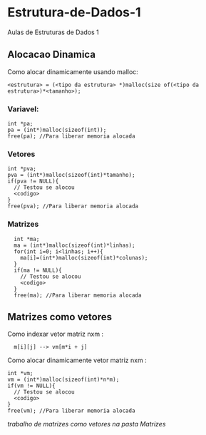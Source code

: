 # Estrutura-de-Dados-1
Aulas de Estruturas de Dados 1
## Alocacao Dinamica
Como alocar dinamicamente usando malloc:
```
<estrutura> = (<tipo da estrutura> *)malloc(size of(<tipo da estrutura>)*<tamanho>); 
```
### Variavel:
```
int *pa;
pa = (int*)malloc(sizeof(int));
free(pa); //Para liberar memoria alocada
```
### Vetores
```
int *pva;
pva = (int*)malloc(sizeof(int)*tamanho);
if(pva != NULL){
  // Testou se alocou
  <codigo>
}
free(pva); //Para liberar memoria alocada

```
### Matrizes
```
  int *ma;
  ma = (int*)malloc(sizeof(int)*linhas);
  for(int i=0; i<linhas; i++){
    ma[i]=(int*)malloc(sizeof(int)*colunas);
  }
  if(ma != NULL){
    // Testou se alocou
    <codigo>
  }
  free(ma); //Para liberar memoria alocada
```
## Matrizes como vetores
Como indexar vetor matriz nxm :
```
  m[i][j] --> vm[m*i + j]
```
Como alocar dinamicamente vetor matriz nxm :

```
int *vm;
vm = (int*)malloc(sizeof(int)*n*m);
if(vm != NULL){
  // Testou se alocou
  <codigo>
}
free(vm); //Para liberar memoria alocada
```
*trabalho de matrizes como vetores na pasta Matrizes*
